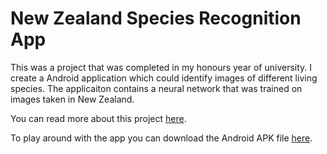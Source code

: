 # New Zealand Species Recognition App
This was a project that was completed in my honours year of university. I create a Android application which could identify images of different living species. The applicaiton contains a neural network that was trained on images taken in New Zealand.

You can read more about this project [here](http://andyshen.co.nz/app).

To play around with the app you can download the Android APK file [here](https://drive.google.com/file/d/1EUmksDPIky-G2xfEkj9LVOHvFUnsNSba/view?usp=sharing).
